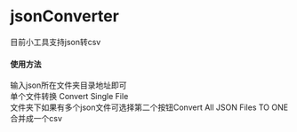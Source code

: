# jsonConverter
目前小工具支持json转csv 

#### 使用方法
输入json所在文件夹目录地址即可  
单个文件转换 Convert Single File  
文件夹下如果有多个json文件可选择第二个按钮Convert All JSON Files TO ONE 合并成一个csv  
